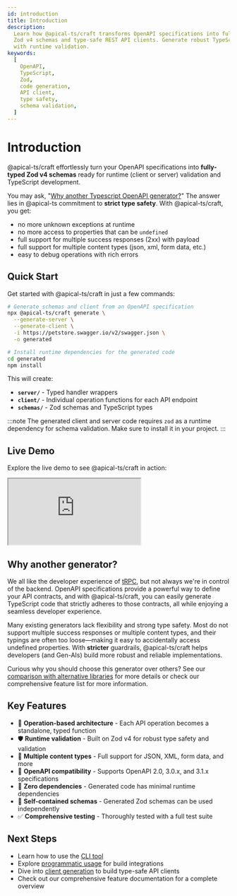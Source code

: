 ```yaml
---
id: introduction
title: Introduction
description:
  Learn how @apical-ts/craft transforms OpenAPI specifications into fully-typed
  Zod v4 schemas and type-safe REST API clients. Generate robust TypeScript code
  with runtime validation.
keywords:
  [
    OpenAPI,
    TypeScript,
    Zod,
    code generation,
    API client,
    type safety,
    schema validation,
  ]
---
```


# Introduction

@apical-ts/craft effortlessly turn your OpenAPI specifications into
**fully-typed Zod v4 schemas** ready for runtime (client or server) validation
and TypeScript development.

You may ask,
"[Why another Typescript OpenAPI generator?](#why-another-generator)" The answer
lies in @apical-ts commitment to **strict type safety**. With @apical-ts/craft,
you get:

- no more unknown exceptions at runtime
- no more access to properties that can be `undefined`
- full support for multiple success responses (2xx) with payload
- full support for multiple content types (json, xml, form data, etc.)
- easy to debug operations with rich errors

## Quick Start

Get started with @apical-ts/craft in just a few commands:

```bash
# Generate schemas and client from an OpenAPI specification
npx @apical-ts/craft generate \
  --generate-server \
  --generate-client \
  -i https://petstore.swagger.io/v2/swagger.json \
  -o generated

# Install runtime dependencies for the generated code
cd generated
npm install
```

This will create:

- **`server/`** - Typed handler wrappers
- **`client/`** - Individual operation functions for each API endpoint
- **`schemas/`** - Zod schemas and TypeScript types

:::note The generated client and server code requires `zod` as a runtime
dependency for schema validation. Make sure to install it in your project. :::

## Live Demo

Explore the live demo to see @apical-ts/craft in action:

<iframe style={{ width: "100%", minHeight: "600px" }}
src="https://stackblitz.com/edit/vitejs-vite-bls6sznb?embed=1&file=src%2Fclient.ts&view=editor&theme=dark"></iframe>

<!-- ![Demo of OpenAPI TypeScript Generator](../static/img/demo.gif) -->

## Why another generator?

We all like the developer experience of [tRPC](https://trpc.io/), but not always
we're in control of the backend. OpenAPI specifications provide a powerful way
to define your API contracts, and with @apical-ts/craft, you can easily generate
TypeScript code that strictly adheres to those contracts, all while enjoying a
seamless developer experience.

Many existing generators lack flexibility and strong type safety. Most do not
support multiple success responses or multiple content types, and their typings
are often too loose—making it easy to accidentally access undefined properties.
With **stricter** guardrails, @apical-ts/craft helps developers (and Gen-AIs)
build more robust and reliable implementations.

Curious why you should choose this generator over others? See our
[comparison with alternative libraries](./comparison-with-alternative-libraries.md)
for more details or check our comprehensive feature list for more information.

## Key Features

- 🎯 **Operation-based architecture** - Each API operation becomes a standalone,
  typed function
- 🛡️ **Runtime validation** - Built on Zod v4 for robust type safety and
  validation
- 🔄 **Multiple content types** - Full support for JSON, XML, form data, and
  more
- 📝 **OpenAPI compatibility** - Supports OpenAPI 2.0, 3.0.x, and 3.1.x
  specifications
- 🚀 **Zero dependencies** - Generated code has minimal runtime dependencies
- 🧪 **Self-contained schemas** - Generated Zod schemas can be used
  independently
- ✅ **Comprehensive testing** - Thoroughly tested with a full test suite

## Next Steps

- Learn how to use the [CLI tool](cli-usage)
- Explore [programmatic usage](programmatic-usage) for build integrations
- Dive into [client generation](client-generation/define-configuration) to build
  type-safe API clients
- Check out our comprehensive feature documentation for a complete overview
